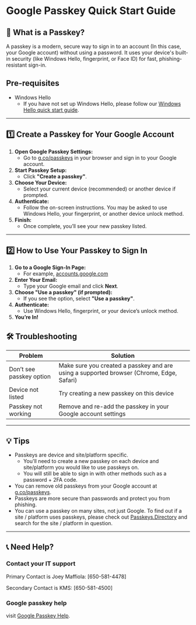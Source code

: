 # Google Passkey Quick Start Guide

## 🚀 What is a Passkey?

A passkey is a modern, secure way to sign in to an account (In this case, your Google account) without using a password. It uses your device's built-in security (like Windows Hello, fingerprint, or Face ID) for fast, phishing-resistant sign-in.

## Pre-requisites

- Windows Hello
  - If you have not set up Windows Hello, please follow our [Windows Hello quick start guide](https://drive.google.com/file/d/1IDZZE9LnLA8hw7besG9ZPunYulGDfgy_/view?usp=sharing).

---

## 1️⃣ Create a Passkey for Your Google Account

1. **Open Google Passkey Settings:**
   - Go to [g.co/passkeys](https://g.co/passkeys) in your browser and sign in to your Google account.
2. **Start Passkey Setup:**
   - Click **"Create a passkey"**.
3. **Choose Your Device:**
   - Select your current device (recommended) or another device if prompted.
4. **Authenticate:**
   - Follow the on-screen instructions. You may be asked to use Windows Hello, your fingerprint, or another device unlock method.
5. **Finish:**
   - Once complete, you’ll see your new passkey listed.

---

## 2️⃣ How to Use Your Passkey to Sign In

1. **Go to a Google Sign-In Page:**
   - For example, [accounts.google.com](https://accounts.google.com)
2. **Enter Your Email:**
   - Type your Google email and click **Next**.
3. **Choose "Use a passkey" (if prompted):**
   - If you see the option, select **"Use a passkey"**.
4. **Authenticate:**
   - Use Windows Hello, fingerprint, or your device’s unlock method.
5. **You’re In!**

<div class="page"/>

## 🛠️ Troubleshooting

| Problem | Solution |
|---------|----------|
| Don’t see passkey option | Make sure you created a passkey and are using a supported browser (Chrome, Edge, Safari) |
| Device not listed | Try creating a new passkey on this device |
| Passkey not working | Remove and re-add the passkey in your Google account settings |

---

## 💡 Tips

- Passkeys are device and site/platform specific.
  - You'll need to create a new passkey on each device and site/platform you would like to use passkeys on.
  - You will still be able to sign in with other methods such as a password + 2FA code.
- You can remove old passkeys from your Google account at [g.co/passkeys](https://g.co/passkeys).
- Passkeys are more secure than passwords and protect you from phishing.
- You can use a passkey on many sites, not just Google. To find out if a site / platform uses passkeys, please check out [Passkeys.Directory](https://passkeys.directory/) and search for the site / platform in question.

---

## 📞 Need Help?

### Contact your IT support

Primary Contact is Joey Maffiola: [650-581-4478]

Secondary Contact is KMS: [650-581-4500]

### Google passkey help

visit [Google Passkey Help](https://support.google.com/accounts/answer/13535373).

